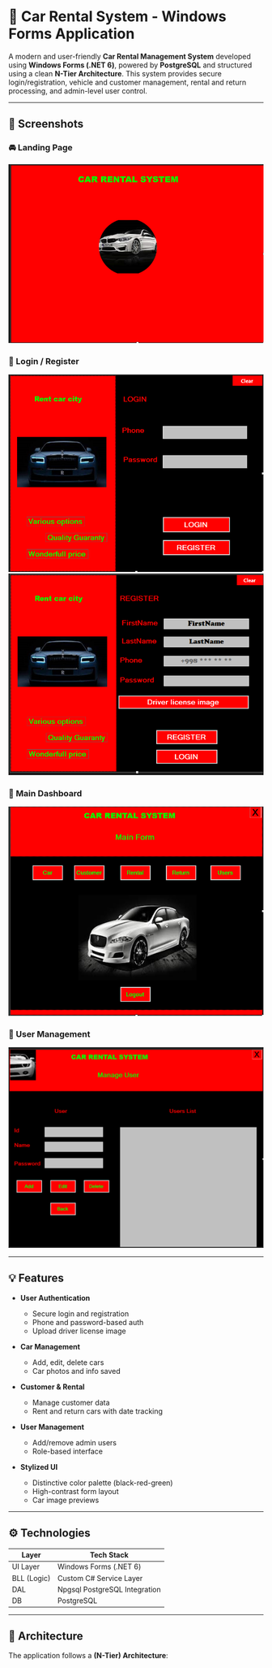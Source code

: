 # 🚗 Car Rental System - Windows Forms Application

A modern and user-friendly **Car Rental Management System** developed using **Windows Forms (.NET 6)**, powered by **PostgreSQL** and structured using a clean **N-Tier Architecture**. This system provides secure login/registration, vehicle and customer management, rental and return processing, and admin-level user control.

---

## 📸 Screenshots

### 🚘 Landing Page
![Landing](https://github.com/Khurshid0109/Car-renting-system/blob/master/City%20car%20rent/wwwroot/Images/Initial_form.png)

### 🔐 Login / Register
![Login](https://github.com/Khurshid0109/Car-renting-system/blob/master/City%20car%20rent/wwwroot/Images/login_form.png)
![Register](https://github.com/Khurshid0109/Car-renting-system/blob/master/City%20car%20rent/wwwroot/Images/register_form.png)

### 🧭 Main Dashboard
![Dashboard](https://github.com/Khurshid0109/Car-renting-system/blob/master/City%20car%20rent/wwwroot/Images/main_form.png)

### 👤 User Management
![Users](https://github.com/Khurshid0109/Car-renting-system/blob/master/City%20car%20rent/wwwroot/Images/admin_dashboard.png)

---

## 💡 Features

- **User Authentication**
  - Secure login and registration
  - Phone and password-based auth
  - Upload driver license image

- **Car Management**
  - Add, edit, delete cars
  - Car photos and info saved

- **Customer & Rental**
  - Manage customer data
  - Rent and return cars with date tracking

- **User Management**
  - Add/remove admin users
  - Role-based interface

- **Stylized UI**
  - Distinctive color palette (black-red-green)
  - High-contrast form layout
  - Car image previews

---

## ⚙️ Technologies

| Layer       | Tech Stack                      |
|-------------|---------------------------------|
| UI Layer    | Windows Forms (.NET 6)          |
| BLL (Logic) | Custom C# Service Layer         |
| DAL         | Npgsql PostgreSQL Integration   |
| DB          | PostgreSQL                      |

---

## 🧱 Architecture

The application follows a **(N-Tier) Architecture**:

